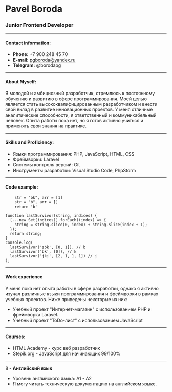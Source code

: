 Pavel Boroda
=======


### Junior Frontend Developer
---
#### **Contact information:** 
   - **Phone:** +7 900 248 45 70
   - **E-mail:** pgboroda@yandex.ru
   - **Telegram:** @borodapg
---
#### **About Myself:**
   Я молодой и амбициозный разработчик, стремлюсь к постоянному обучению и развитию в сфере программирования. Моей целью является стать высококвалифицированным разработчиком и внести свой вклад в развитие инновационных проектов. У меня отличные аналитические способности, я ответственный и коммуникабельный человек. Опыта работы пока нет, но я готов активно учиться и применять свои знания на практике.

---
#### **Skills and Proficiency:**
   - Языки программирования: PHP, JavaScript, HTML, CSS
   - Фреймворки: Laravel
   - Системы контроля версий: Git
   - Инструменты разработки: Visual Studio Code, PhpStorm

---

#### **Code example:**
```let str = "zbk", arr = [0, 1]
    str = "bk", arr = [1]
    str = "b", arr = []
    return 'b'
    
function lastSurvivor(string, indices) {
  [...new Set(indices)].forEach((index) => {
    string = string.slice(0, index) + string.slice(index + 1);
  });
  return string;
}
console.log(
  lastSurvivor('zbk', [0, 1]), // b
  lastSurvivor('bk', [0]), // k
  lastSurvivor('jkj', [2, 1, 1, 1]) // j
);
```

---


#### **Work experience**
   У меня пока нет опыта работы в сфере разработки, однако я активно изучал различные языки программирования и фреймворки в рамках учебных проектов. Ниже приведены некоторые из них:

   - Учебный проект "Интернет-магазин" с использованием PHP и фреймворка Laravel.
   - Учебный проект "ToDo-лист" с использованием JavaScript 

---

#### **Courses:**
   - HTML Academy - курс веб разработчик
   - Stepik.org - JavaScript для начинающих  99/100%

---

8 - **Английский язык**
   - Уровень английского языка: A1 - A2
   - Я могу читать техническую документацию на английском языке.